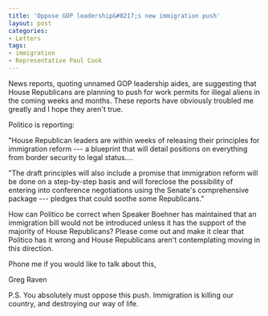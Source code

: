 ```yaml
---
title: 'Oppose GOP leadership&#8217;s new immigration push'
layout: post
categories:
- Letters
tags:
- immigration
- Representative Paul Cook
---
```


News reports, quoting unnamed GOP leadership aides, are suggesting that House Republicans are planning to push for work permits for illegal aliens in the coming weeks and months. These reports have obviously troubled me greatly and I hope they aren't true.  
  
Politico is reporting:

"House Republican leaders are within weeks of releasing their principles for immigration reform --- a blueprint that will detail positions on everything from border security to legal status....

"The draft principles will also include a promise that immigration reform will be done on a step-by-step basis and will foreclose the possibility of entering into conference negotiations using the Senate's comprehensive package --- pledges that could soothe some Republicans."

How can Politico be correct when Speaker Boehner has maintained that an immigration bill would not be introduced unless it has the support of the majority of House Republicans? Please come out and make it clear that Politico has it wrong and House Republicans aren't contemplating moving in this direction.

Phone me if you would like to talk about this,

Greg Raven

P.S. You absolutely must oppose this push. Immigration is killing our country, and destroying our way of life.
